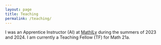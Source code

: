 ```yaml
---
layout: page
title: Teaching
permalink: /teaching/
---
```


I was an Apprentice Instructor (AI) at [MathILy](https://mathily.org/) during the summers of 2023 and 2024.
I am currently a Teaching Fellow (TF) for Math 21a.